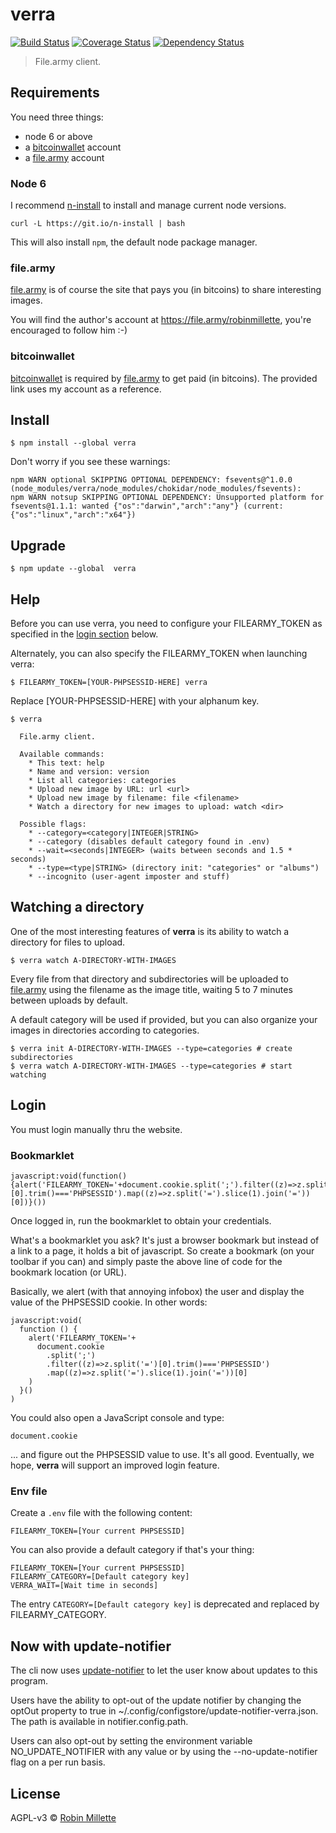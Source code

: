 # verra
[![Build Status](https://travis-ci.org/millette/verra.svg?branch=master)](https://travis-ci.org/millette/verra)
[![Coverage Status](https://coveralls.io/repos/github/millette/verra/badge.svg?branch=master)](https://coveralls.io/github/millette/verra?branch=master)
[![Dependency Status](https://gemnasium.com/badges/github.com/millette/verra.svg)](https://gemnasium.com/github.com/millette/verra)
> File.army client.

## Requirements
You need three things:

* node 6 or above
* a [bitcoinwallet][] account
* a [file.army][] account

### Node 6
I recommend [n-install][] to install and manage current node versions.

```
curl -L https://git.io/n-install | bash
```

This will also install ```npm```, the default node package manager.

### file.army
[file.army][] is of course the site that pays you (in bitcoins) to share interesting images.

You will find the author's account at <https://file.army/robinmillette>,
you're encouraged to follow him :-)

### bitcoinwallet
[bitcoinwallet][] is required by [file.army][] to get paid (in bitcoins).
The provided link uses my account as a reference.

## Install
```
$ npm install --global verra
```

Don't worry if you see these warnings:
```
npm WARN optional SKIPPING OPTIONAL DEPENDENCY: fsevents@^1.0.0 (node_modules/verra/node_modules/chokidar/node_modules/fsevents):
npm WARN notsup SKIPPING OPTIONAL DEPENDENCY: Unsupported platform for fsevents@1.1.1: wanted {"os":"darwin","arch":"any"} (current: {"os":"linux","arch":"x64"})
```

## Upgrade
```
$ npm update --global  verra
```

## Help
Before you can use verra, you need to configure your FILEARMY_TOKEN
as specified in the [login section](#login) below.

Alternately, you can also specify the FILEARMY_TOKEN when launching verra:

```
$ FILEARMY_TOKEN=[YOUR-PHPSESSID-HERE] verra
```

Replace [YOUR-PHPSESSID-HERE] with your alphanum key.

```
$ verra

  File.army client.

  Available commands:
    * This text: help
    * Name and version: version
    * List all categories: categories
    * Upload new image by URL: url <url>
    * Upload new image by filename: file <filename>
    * Watch a directory for new images to upload: watch <dir>

  Possible flags:
    * --category=<category|INTEGER|STRING>
    * --category (disables default category found in .env)
    * --wait=<seconds|INTEGER> (waits between seconds and 1.5 * seconds)
    * --type=<type|STRING> (directory init: "categories" or "albums")
    * --incognito (user-agent imposter and stuff)
```

## Watching a directory
One of the most interesting features of **verra** is its ability
to watch a directory for files to upload.

```
$ verra watch A-DIRECTORY-WITH-IMAGES
```

Every file from that directory and subdirectories will be uploaded
to [file.army][] using the filename as the image title,
waiting 5 to 7 minutes between uploads by default.

A default category will be used if provided, but you can also
organize your images in directories according to categories.

```
$ verra init A-DIRECTORY-WITH-IMAGES --type=categories # create subdirectories
$ verra watch A-DIRECTORY-WITH-IMAGES --type=categories # start watching
```

## Login
You must login manually thru the website.

### Bookmarklet
```
javascript:void(function(){alert('FILEARMY_TOKEN='+document.cookie.split(';').filter((z)=>z.split('=')[0].trim()==='PHPSESSID').map((z)=>z.split('=').slice(1).join('='))[0])}())
```

Once logged in, run the bookmarklet to obtain your credentials.

What's a bookmarklet you ask? It's just a browser bookmark but instead
of a link to a page, it holds a bit of javascript. So create a bookmark
(on your toolbar if you can) and simply paste the above line of code
for the bookmark location (or URL).

Basically, we alert (with that annoying infobox) the user and display
the value of the PHPSESSID cookie. In other words:
```
javascript:void(
  function () {
    alert('FILEARMY_TOKEN='+
      document.cookie
        .split(';')
        .filter((z)=>z.split('=')[0].trim()==='PHPSESSID')
        .map((z)=>z.split('=').slice(1).join('='))[0]
    )
  }()
)
```

You could also open a JavaScript console and type:
```
document.cookie
```

... and figure out the PHPSESSID value to use. It's all good.
Eventually, we hope, **verra** will support an improved login feature.

### Env file
Create a ```.env``` file with the following content:

```
FILEARMY_TOKEN=[Your current PHPSESSID]
```

You can also provide a default category if that's your thing:
```
FILEARMY_TOKEN=[Your current PHPSESSID]
FILEARMY_CATEGORY=[Default category key]
VERRA_WAIT=[Wait time in seconds]
```

The entry ```CATEGORY=[Default category key]``` is deprecated
and replaced by FILEARMY_CATEGORY.

## Now with update-notifier
The cli now uses [update-notifier][] to let the user know about updates to this program.

Users have the ability to opt-out of the update notifier by changing
the optOut property to true in ~/.config/configstore/update-notifier-verra.json.
The path is available in notifier.config.path.

Users can also opt-out by setting the environment variable NO_UPDATE_NOTIFIER
with any value or by using the --no-update-notifier flag on a per run basis.

## License
AGPL-v3 © [Robin Millette][]

[Robin Millette]: <http://robin.millette.info>
[update-notifier]: <https://github.com/yeoman/update-notifier>
[bitcoinwallet]: <https://bitcoinwallet.com/?rb=21d8e442-fe14-11e6-9d6c-1866da6cbe53>
[file.army]: <https://file.army/>
[n-install]: <https://github.com/mklement0/n-install>
